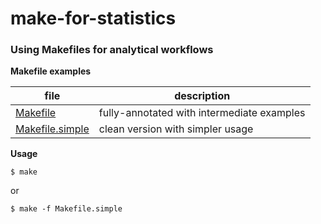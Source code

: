 # make-for-statistics

### Using Makefiles for analytical workflows

**Makefile examples**

file | description
-----|-------------
[Makefile](Makefile) | fully-annotated with intermediate examples
[Makefile.simple](Makefile.simple) | clean version with simpler usage


**Usage**

```
$ make
```

or

```
$ make -f Makefile.simple
```
